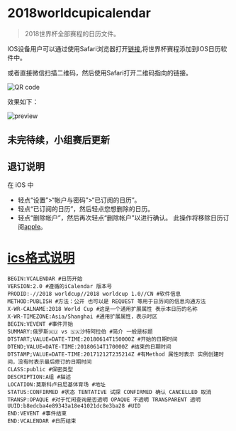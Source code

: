 # 2018worldcupicalendar

> 2018世界杯全部赛程的日历文件。

IOS设备用户可以通过使用Safari浏览器打开[链接](https://raw.githubusercontent.com/ontheway01/2018worldcupicalendar/master/2018worldcup.ics),将世界杯赛程添加到IOS日历软件中。

或者直接微信扫描二维码，然后使用Safari打开二维码指向的链接。

![QR code](https://github.com/ontheway01/2018worldcupicalendar/blob/master/qrcode.png?raw=true)

效果如下：

![preview](https://github.com/ontheway01/2018worldcupicalendar/blob/master/preview.jpg?raw=true)

## 未完待续，小组赛后更新
## 退订说明
在 iOS 中
* 轻点“设置”>“帐户与密码”>“已订阅的日历”。
* 轻点“已订阅的日历”，然后轻点您想删除的日历。
* 轻点“删除帐户”，然后再次轻点“删除帐户”以进行确认。
此操作将移除日历订阅[apple](https://support.apple.com/zh-cn/HT202361)。


# [ics格式说明](https://en.wikipedia.org/wiki/ICalendar)

```
BEGIN:VCALENDAR #日历开始
VERSION:2.0 #遵循的iCalendar 版本号
PRODID:-//2018 worldcup//2018 worldcup 1.0//CN #软件信息
METHOD:PUBLISH #方法：公开 也可以是 REQUEST 等用于日历间的信息沟通方法
X-WR-CALNAME:2018 World Cup #这是一个通用扩展属性 表示本日历的名称
X-WR-TIMEZONE:Asia/Shanghai #通用扩展属性，表示时区
BEGIN:VEVENT #事件开始
SUMMARY:俄罗斯🇷🇺 vs 🇸🇦沙特阿拉伯 #简介 一般是标题
DTSTART;VALUE=DATE-TIME:20180614T150000Z #开始的日期时间
DTEND;VALUE=DATE-TIME:20180614T170000Z #结束的日期时间
DTSTAMP;VALUE=DATE-TIME:20171212T235214Z #有Method 属性时表示 实例创建时间，没有时表示最后修订的日期时间
CLASS:public #保密类型
DESCRIPTION:A组 #描述
LOCATION:莫斯科卢日尼基体育场 #地址
STATUS:CONFIRMED #状态 TENTATIVE 试探 CONFIRMED 确认 CANCELLED 取消
TRANSP:OPAQUE #对于忙闲查询是否透明 OPAQUE 不透明 TRANSPARENT 透明
UUID:b8edcba4e89343a18e41021dc8e3ba28 #UID
END:VEVENT #事件结束
END:VCALENDAR #日历结束
```
